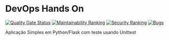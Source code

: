 # DevOps Hands On

 [![Quality Gate Status](https://sonarcloud.io/api/project_badges/measure?project=LucasLeite0212_devopslab&metric=alert_status)](https://sonarcloud.io/dashboard?id=LucasLeite0212_devopslab) [![Maintainability Ranking](https://sonarcloud.io/api/project_badges/measure?project=LucasLeite0212_devopslab&metric=sqale_rating)](https://sonarcloud.io/dashboard?id=LucasLeite0212_devopslab) [![Security Ranking](https://sonarcloud.io/api/project_badges/measure?project=LucasLeite0212_devopslab&metric=security_rating)](https://sonarcloud.io/dashboard?id=LucasLeite0212_devopslab) [![Bugs](https://sonarcloud.io/api/project_badges/measure?project=LucasLeite0212_devopslab&metric=bugs)](https://sonarcloud.io/dashboard?id=LucasLeite0212_devopslab)

Aplicação Simples em Python/Flask com teste usando Unittest